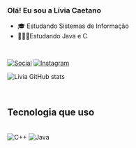 ### Olá! Eu sou a Lívia Caetano

- 🎓 Estudando Sistemas de Informação
- 👩🏻‍💻Estudando Java e C 

</div><br>

[![Social](https://img.shields.io/badge/LinkedIn-0077B5?style=for-the-badge&logo=linkedin&logoColor=white)](https://www.linkedin.com/in/livia-caetano-639351272) 
[![Instagram](https://img.shields.io/badge/Instagram-E4405F?style=for-the-badge&logo=instagram&logoColor=white)](https://www.instagram.com/_liiviacaetano?igsh=MWFxb3Q2N243aDMzeA==)  

![Livia GitHub stats](https://github-readme-stats.vercel.app/api?username=LiviaCaetano&show_icons=true&theme=dracula)

</div><br>

## Tecnologia que uso 

<div style="display: inline_block"><br/>
<img align="center" alt="C++" src="https://img.shields.io/badge/C-00599C?style=for-the-badge&logo=c&logoColor=white" />
<img align="center" alt="Java" src="https://img.shields.io/badge/Java-ED8B00?style=for-the-badge&logo=openjdk&logoColor=white" />
</div><br>


